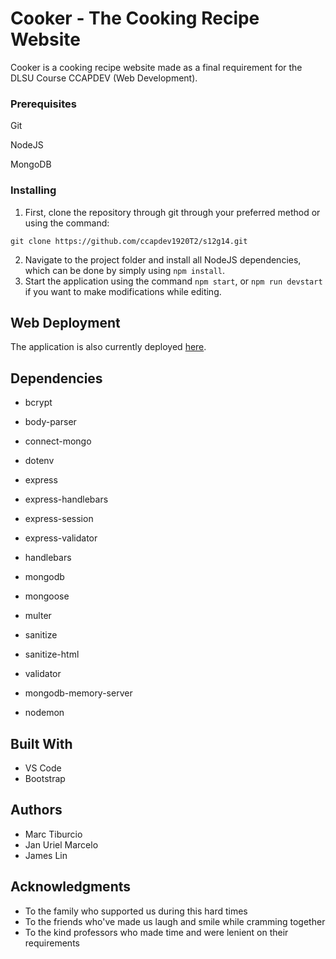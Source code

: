 # Cooker - The Cooking Recipe Website

Cooker is a cooking recipe website made as a final requirement for the DLSU Course CCAPDEV (Web Development).

### Prerequisites

Git

NodeJS

MongoDB

### Installing

1. First, clone the repository through git through your preferred method or using the command:
```
git clone https://github.com/ccapdev1920T2/s12g14.git
```

2. Navigate to the project folder and install all NodeJS dependencies, which can be done by simply using `npm install`.
3. Start the application using the command `npm start`, or `npm run devstart` if you want to make modifications while editing.

## Web Deployment

The application is also currently deployed [here](https://floating-shelf-11482.herokuapp.com).

## Dependencies

* bcrypt
* body-parser
* connect-mongo
* dotenv
* express
* express-handlebars
* express-session
* express-validator
* handlebars
* mongodb
* mongoose
* multer
* sanitize
* sanitize-html
* validator


* mongodb-memory-server
* nodemon

## Built With

* VS Code
* Bootstrap

## Authors

* Marc Tiburcio
* Jan Uriel Marcelo
* James Lin

## Acknowledgments

* To the family who supported us during this hard times
* To the friends who've made us laugh and smile while cramming together
* To the kind professors who made time and were lenient on their requirements
